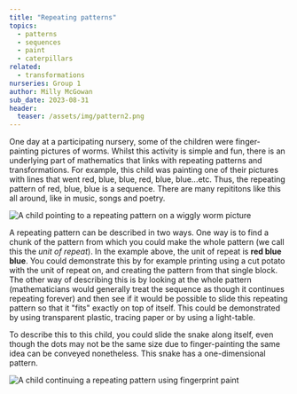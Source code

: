 ```yaml
---
title: "Repeating patterns"
topics:
  - patterns
  - sequences
  - paint
  - caterpillars
related: 
  - transformations
nurseries: Group 1
author: Milly McGowan
sub_date: 2023-08-31
header:
  teaser: /assets/img/pattern2.png
---
```


One day at a participating nursery, some of the children were finger-painting pictures of worms. Whilst this activity is simple and fun, there is an underlying part of mathematics that links with repeating patterns and transformations. For example, this child was painting one of their pictures with lines that went red, blue, blue, red, blue, blue...etc. Thus, the repeating pattern of red, blue, blue is a sequence. There are many repititons like this all around, like in music, songs and poetry.

![A child pointing to a repeating pattern on a wiggly worm picture]({{site.baseurl}}/assets/img/pattern1.png "Patterns on worms")

A repeating pattern can be described in two ways. One way is to find a chunk of the pattern from which you could make the whole pattern (we call this the *unit of repeat*). In the example above, the unit of repeat is **red blue blue**. You could demonstrate this by for example printing using a cut potato with the unit of repeat on, and creating the pattern from that single block. The other way of describing this is by looking at the whole pattern (mathematicians would generally treat the sequence as though it continues repeating forever) and then see if it would be possible to slide this repeating pattern so that it "fits" exactly on top of itself. This could be demonstrated by using transparent plastic, tracing paper or by using a light-table.

To describe this to this child, you could slide the snake along itself, even though the dots may not be the same size due to finger-painting the same idea can be conveyed nonetheless. This snake has a one-dimensional pattern.

![A child continuing a repeating pattern using fingerprint paint]({{site.baseurl}}/assets/img/pattern2.png "Fingerprint painting")







